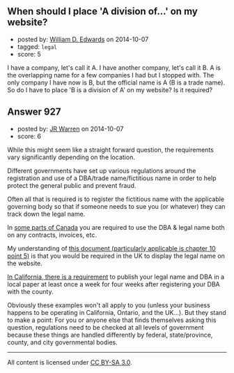 ## When should I place 'A division of...' on my website?

- posted by: [William D. Edwards](https://stackexchange.com/users/4746080/william-d-edwards) on 2014-10-07
- tagged: `legal`
- score: 5

I have a company, let's call it A. I have another company, let's call it B. A is the overlapping name for a few companies I had but I stopped with. The only company I have now is B, but the official name is A (B is a trade name). So do I have to place 'B is a division of A' on my website? Is it required?


## Answer 927

- posted by: [JR Warren](https://stackexchange.com/users/1866317/jr-warren) on 2014-10-07
- score: 6

<p>While this might seem like a straight forward question, the requirements vary significantly depending on the location.</p>

<p>Different governments have set up various regulations around the registration and use of a DBA/trade name/fictitious name in order to help protect the general public and prevent fraud.</p>

<p>Often all that is required is to register the fictitious name with the applicable governing body so that if someone needs to sue you (or whatever) they can track down the legal name.</p>

<p>In <a href="http://www.canlii.org/en/on/laws/stat/rso-1990-c-b17/latest/rso-1990-c-b17.html#sec2subsec6">some parts of Canada</a> you are required to use the DBA &amp; legal name both on any contracts, invoices, etc.  </p>

<p>My understanding of <a href="http://www.companieshouse.gov.uk/about/gbhtml/gp1.shtml#ch10">this document (particularly applicable is chapter 10 point 5)</a> is that you would be required in the UK to display the legal name on the website.</p>

<p><a href="http://www.business.ca.gov/StartaBusiness/RegisteringaBusiness/FictitiousBusinessName.aspx">In California, there is a requirement</a> to publish your legal name and DBA in a local paper at least once a week for four weeks after registering your DBA with the county.</p>

<p>Obviously these examples won't all apply to you (unless your business happens to be operating in California, Ontario, and the UK...).  But they stand to make a point:  For you or anyone else that finds themselves asking this question, regulations need to be checked at all levels of government because these things are handled differently by federal, state/province, county, and city governmental bodies.</p>




---

All content is licensed under [CC BY-SA 3.0](https://creativecommons.org/licenses/by-sa/3.0/).

